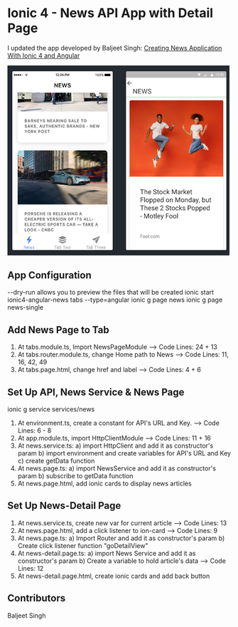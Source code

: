 # Ionic 4 - News API App with Detail Page

I updated the app developed by Baljeet Singh: [Creating News Application With Ionic 4 and Angular](https://youtu.be/NJ9C7iY9350)

<img src="https://github.com/martha-softwaredeveloper/Ionic4-newsAPI/blob/master/src/assets/screenshot.png" width="500" />

## App Configuration

--dry-run allows you to preview the files that will be created
ionic start ionic4-angular-news tabs --type=angular
ionic g page news 
ionic g page news-single


## Add News Page to Tab

1. At tabs.module.ts, Import NewsPageModule --> Code Lines: 24 + 13 
2. At tabs.router.module.ts, change Home path to News --> Code Lines: 11, 16, 42, 49
3. At tabs.page.html, change href and label --> Code Lines: 4 + 6


## Set Up API, News Service & News Page

ionic g service services/news

1. At environment.ts, create a constant for API's URL and Key. --> Code Lines: 6 - 8
2. At app.module.ts, import HttpClientModule --> Code Lines: 11 + 16
3. At news.service.ts: 
 a) import HttpClient and add it as constructor's param
 b) import environment and create variables for API's URL and Key  
 c) create getData function
4. At news.page.ts:
 a) import NewsService and add it as constructor's param
 b) subscribe to getData function
5. At news.page.html, add ionic cards to display news articles


## Set Up News-Detail Page

1. At news.service.ts, create new var for current article --> Code Lines: 13
2. At news.page.html, add a click listener to ion-card --> Code Lines: 9
3. At news.page.ts:
 a) Import Router and add it as constructor's param
 b) Create click listener function "goDetailView"
4. At news-detail.page.ts:
 a) import News Service and add it as constructor's param
 b) Create a variable to hold article's data --> Code Lines: 12
5. At news-detail.page.html, create ionic cards and add back button

## Contributors
Baljeet Singh